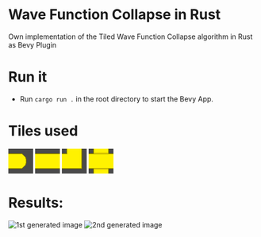 # Wave Function Collapse in Rust
Own implementation of the Tiled Wave Function Collapse algorithm in Rust as Bevy Plugin

# Run it
- Run `cargo run .` in the root directory to start the Bevy App.

# Tiles used
![Tile0](https://raw.githubusercontent.com/dvrosalesm/WaveFunctionCollapse-Rust/main/interface/assets/tiles/0.png)
![Tile1](https://raw.githubusercontent.com/dvrosalesm/WaveFunctionCollapse-Rust/main/interface/assets/tiles/1.png)
![Tile2](https://raw.githubusercontent.com/dvrosalesm/WaveFunctionCollapse-Rust/main/interface/assets/tiles/2.png)
![Tile3](https://raw.githubusercontent.com/dvrosalesm/WaveFunctionCollapse-Rust/main/interface/assets/tiles/3.png)

# Results:
![1st generated image](https://user-images.githubusercontent.com/11451856/216794021-ab4be1f8-93d7-4080-858e-094ff9ba54fa.png)
![2nd generated image](https://user-images.githubusercontent.com/11451856/216794044-f96d8f1d-df37-4689-b62a-8686f3697a56.png)
